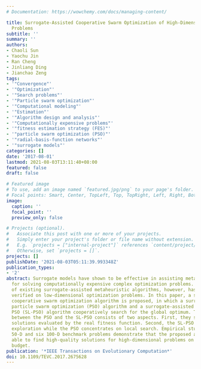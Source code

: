 ```yaml
---
# Documentation: https://wowchemy.com/docs/managing-content/

title: Surrogate-Assisted Cooperative Swarm Optimization of High-Dimensional Expensive
  Problems
subtitle: ''
summary: ''
authors:
- Chaoli Sun
- Yaochu Jin
- Ran Cheng
- Jinliang Ding
- Jianchao Zeng
tags:
- '"Convergence"'
- '"Optimization"'
- '"Search problems"'
- '"Particle swarm optimization"'
- '"Computational modeling"'
- '"Estimation"'
- '"Algorithm design and analysis"'
- '"Computationally expensive problems"'
- '"fitness estimation strategy (FES)"'
- '"particle swarm optimization (PSO)"'
- '"radial-basis-function networks"'
- '"surrogate models"'
categories: []
date: '2017-08-01'
lastmod: 2021-08-03T13:11:40+08:00
featured: false
draft: false

# Featured image
# To use, add an image named `featured.jpg/png` to your page's folder.
# Focal points: Smart, Center, TopLeft, Top, TopRight, Left, Right, BottomLeft, Bottom, BottomRight.
image:
  caption: ''
  focal_point: ''
  preview_only: false

# Projects (optional).
#   Associate this post with one or more of your projects.
#   Simply enter your project's folder or file name without extension.
#   E.g. `projects = ["internal-project"]` references `content/project/deep-learning/index.md`.
#   Otherwise, set `projects = []`.
projects: []
publishDate: '2021-08-03T05:11:39.993348Z'
publication_types:
- '2'
abstract: Surrogate models have shown to be effective in assisting metaheuristic algorithms
  for solving computationally expensive complex optimization problems. The effectiveness
  of existing surrogate-assisted metaheuristic algorithms, however, has only been
  verified on low-dimensional optimization problems. In this paper, a surrogate-assisted
  cooperative swarm optimization algorithm is proposed, in which a surrogate-assisted
  particle swarm optimization (PSO) algorithm and a surrogate-assisted social learning-based
  PSO (SL-PSO) algorithm cooperatively search for the global optimum. The cooperation
  between the PSO and the SL-PSO consists of two aspects. First, they share promising
  solutions evaluated by the real fitness function. Second, the SL-PSO focuses on
  exploration while the PSO concentrates on local search. Empirical studies on six
  50-D and six 100-D benchmark problems demonstrate that the proposed algorithm is
  able to find high-quality solutions for high-dimensional problems on a limited computational
  budget.
publication: '*IEEE Transactions on Evolutionary Computation*'
doi: 10.1109/TEVC.2017.2675628
---
```


